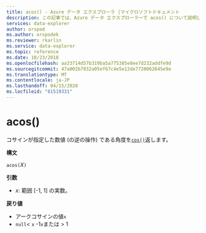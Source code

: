 ```yaml
---
title: acos() - Azure データ エクスプローラ |マイクロソフトドキュメント
description: この記事では、Azure データ エクスプローラーで acos() について説明します。
services: data-explorer
author: orspod
ms.author: orspodek
ms.reviewer: rkarlin
ms.service: data-explorer
ms.topic: reference
ms.date: 10/23/2018
ms.openlocfilehash: aa33714d57b319ba5a775385e8ee7d232addfe9d
ms.sourcegitcommit: 47a002b7032a05ef67c4e5e12de7720062645e9e
ms.translationtype: MT
ms.contentlocale: ja-JP
ms.lasthandoff: 04/15/2020
ms.locfileid: "81519331"
---
```

# <a name="acos"></a>acos()

コサインが指定した数値 (の逆の操作) である角度を[`cos()`](cosfunction.md)返します。

**構文**

`acos(`*X*`)`

**引数**

* *x*: 範囲 [-1, 1] の実数。

**戻り値**

* アークコサインの値`x`
* `null`< `x` -1`x`または > 1